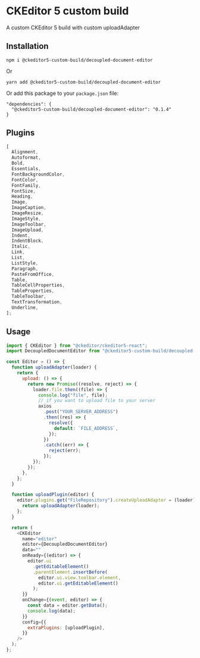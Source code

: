 # CKEditor 5 custom build

A custom CKEditor 5 build with custom uploadAdapter

## Installation

`npm i @ckeditor5-custom-build/decoupled-document-editor`

Or

`yarn add @ckeditor5-custom-build/decoupled-document-editor`

Or add this package to your `package.json` file:

```
"dependencies": {
  "@ckeditor5-custom-build/decoupled-document-editor": "0.1.4"
}
```

## Plugins

```javascript
[
  Alignment,
  Autoformat,
  Bold,
  Essentials,
  FontBackgroundColor,
  FontColor,
  FontFamily,
  FontSize,
  Heading,
  Image,
  ImageCaption,
  ImageResize,
  ImageStyle,
  ImageToolbar,
  ImageUpload,
  Indent,
  IndentBlock,
  Italic,
  Link,
  List,
  ListStyle,
  Paragraph,
  PasteFromOffice,
  Table,
  TableCellProperties,
  TableProperties,
  TableToolbar,
  TextTransformation,
  Underline,
];
```

## Usage

```javascript
import { CKEditor } from "@ckeditor/ckeditor5-react";
import DecoupledDocumentEditor from "@ckeditor5-custom-build/decoupled-document-editor";

const Editor = () => {
  function uploadAdapter(loader) {
    return {
      upload: () => {
        return new Promise((resolve, reject) => {
          loader.file.then((file) => {
            console.log("file", file);
            // if you want to upload file to your server
            axios
              .post("YOUR_SERVER_ADDRESS")
              .then((res) => {
                resolve({
                  default: `FILE_ADDRESS`,
                });
              })
              .catch((err) => {
                reject(err);
              });
          });
        });
      },
    };
  }

  function uploadPlugin(editor) {
    editor.plugins.get("FileRepository").createUploadAdapter = (loader) => {
      return uploadAdapter(loader);
    };
  }

  return (
    <CKEditor
      name="editor"
      editor={DecoupledDocumentEditor}
      data=""
      onReady={(editor) => {
        editor.ui
          .getEditableElement()
          .parentElement.insertBefore(
            editor.ui.view.toolbar.element,
            editor.ui.getEditableElement()
          );
      }}
      onChange={(event, editor) => {
        const data = editor.getData();
        console.log(data);
      }}
      config={{
        extraPlugins: [uploadPlugin],
      }}
    />
  );
};
```
